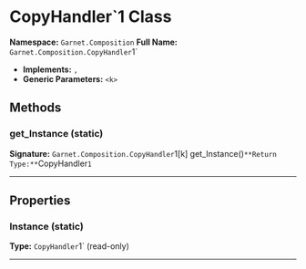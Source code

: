 # CopyHandler`1 Class

**Namespace:** `Garnet.Composition`
**Full Name:** `Garnet.Composition.CopyHandler`1`
- **Implements:** ``, ``
- **Generic Parameters:** `<k>`

## Methods

### get_Instance (static)

**Signature:** `Garnet.Composition.CopyHandler`1[k] get_Instance()`
**Return Type:** `CopyHandler`1`

---

## Properties

### Instance (static)

**Type:** `CopyHandler`1` (read-only)

---